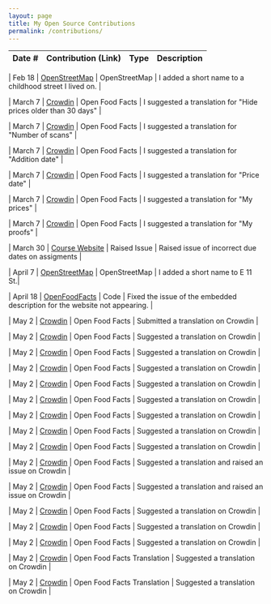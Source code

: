 ```yaml
---
layout: page
title: My Open Source Contributions
permalink: /contributions/
---
```


<!--
Type of the contribution should be "Wikipedia edit", "OpenStreet Map feature", "Documentation", "Course website", "Blog",
"Browser Add-on", etc.

The description should include a brief summary of what you did.

The link should bring us to a public page that shows your contribution. 

Replace the first row with your own contribution. 

-->





| Date #       | Contribution (Link)  | Type  | Description |
|---|:---|:---|:---|

| Feb 18  | [OpenStreetMap](https://www.openstreetmap.org/user/Josckar/history#map=18/40.63638/-73.89667) | OpenStreetMap | I added a short name to a childhood street I lived on. |

| March 7 | [Crowdin](https://crowdin.com/editor/openfoodfacts/3544/en-es?view=comfortable&filter=basic&value=0#247820)  | Open Food Facts | I suggested a translation for "Hide prices older than 30 days" |

| March 7 | [Crowdin](https://crowdin.com/editor/openfoodfacts/3544/en-es?view=comfortable&filter=basic&value=0#247822)  | Open Food Facts | I suggested a translation for "Number of scans" |

| March 7 | [Crowdin](https://crowdin.com/editor/openfoodfacts/3544/en-es?view=comfortable&filter=basic&value=0#247828)  | Open Food Facts | I suggested a translation for "Addition date" |

| March 7 | [Crowdin](https://crowdin.com/editor/openfoodfacts/3544/en-es?view=comfortable&filter=basic&value=0#247830)  | Open Food Facts | I suggested a translation for "Price date" |

| March 7 | [Crowdin](https://crowdin.com/editor/openfoodfacts/3544/en-es?view=comfortable&filter=basic&value=0#246940)  | Open Food Facts | I suggested a translation for "My prices" |

| March 7 | [Crowdin](https://crowdin.com/editor/openfoodfacts/3544/en-es?view=comfortable&filter=basic&value=0#246948)  | Open Food Facts | I suggested a translation for "My proofs" |

| March 30 | [Course Website](https://github.com/joannakl/ossd/issues/107#event-12548067897) | Raised Issue | Raised issue of incorrect due dates on assigments |

|  April 7   | [OpenStreetMap](https://www.openstreetmap.org/changeset/149711586#map=19/40.72512/-73.97387)  | OpenStreetMap    | I added a short name to E 11 St.|

|  April 18  | [OpenFoodFacts](https://github.com/openfoodfacts/openfoodfacts-server/pull/10143#issuecomment-2063429653)  |  Code  | Fixed the issue of the embedded description for the website not appearing. |

| May 2 | [Crowdin](https://crowdin.com/editor/openfoodfacts/2865/en-es?view=comfortable&filter=basic&value=0#q=216029) | Open Food Facts | Submitted a translation on Crowdin | 

| May 2 | [Crowdin](https://crowdin.com/editor/openfoodfacts/2891/en-es?view=comfortable#217159) | Open Food Facts | Suggested a translation on Crowdin | 

| May 2 | [Crowdin](https://crowdin.com/editor/openfoodfacts/2891/en-es?view=comfortable#217213) | Open Food Facts | Suggested a translation on Crowdin | 

| May 2 | [Crowdin](https://crowdin.com/editor/openfoodfacts/2891/en-es?view=comfortable#217219) | Open Food Facts | Suggested a translation on Crowdin | 

| May 2 | [Crowdin](https://crowdin.com/editor/openfoodfacts/2891/en-es?view=comfortable#217239) | Open Food Facts | Suggested a translation on Crowdin | 

| May 2 | [Crowdin](https://crowdin.com/editor/openfoodfacts/2891/en-es?view=comfortable&filter=basic&value=0#217243) | Open Food Facts | Suggested a translation on Crowdin | 

| May 2 | [Crowdin](https://crowdin.com/editor/openfoodfacts/2891/en-es?view=comfortable#217259) | Open Food Facts | Suggested a translation on Crowdin | 

| May 2 | [Crowdin](https://crowdin.com/editor/openfoodfacts/2891/en-es?view=comfortable#217287) | Open Food Facts | Suggested a translation on Crowdin | 

| May 2 | [Crowdin](https://crowdin.com/editor/openfoodfacts/2891/en-es?view=comfortable#217289) | Open Food Facts | Suggested a translation on Crowdin | 

| May 2 | [Crowdin](https://crowdin.com/editor/openfoodfacts/2891/en-es?view=comfortable#217291) | Open Food Facts | Suggested a translation and raised an issue on Crowdin | 

| May 2 | [Crowdin](https://crowdin.com/editor/openfoodfacts/2891/en-es?view=comfortable&filter=basic&value=0#217293) | Open Food Facts | Suggested a translation and raised an issue on Crowdin | 

| May 2 | [Crowdin](https://crowdin.com/editor/openfoodfacts/2891/en-es?view=comfortable#217295) | Open Food Facts | Suggested a translation on Crowdin | 

| May 2 | [Crowdin](https://crowdin.com/editor/openfoodfacts/2891/en-es?view=comfortable#217297) | Open Food Facts | Suggested a translation on Crowdin | 

| May 2 | [Crowdin](https://crowdin.com/editor/openfoodfacts/2891/en-es?view=comfortable&filter=basic&value=0#217323 ) | Open Food Facts | Suggested a translation on Crowdin | 

| May 2 | [Crowdin](https://crowdin.com/editor/openfoodfacts/2891/en-es?view=comfortable#217313) | Open Food Facts Translation | Suggested a translation on Crowdin | 

| May 2 | [Crowdin](https://crowdin.com/editor/openfoodfacts/2891/en-es?view=comfortable#217319) | Open Food Facts Translation | Suggested a translation on Crowdin | 
